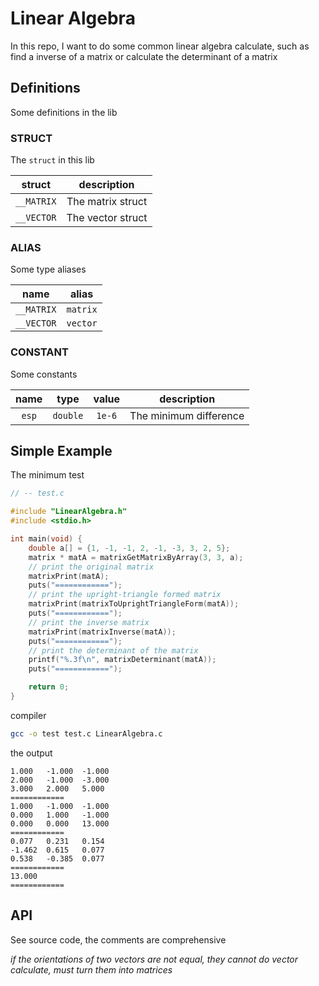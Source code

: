 # Linear Algebra

In this repo, I want to do some common linear algebra calculate, such as find a inverse of a matrix or calculate the determinant of a matrix

## Definitions

Some definitions in the lib

### STRUCT

The `struct` in this lib

|struct|description|
|:--:|:--:|
|`__MATRIX`|The matrix struct|
|`__VECTOR`|The vector struct|

### ALIAS

Some type aliases

|name|alias|
|:--:|:--:|
|`__MATRIX`|`matrix`|
|`__VECTOR`|`vector`|

### CONSTANT

Some constants

|name|type|value|description|
|:--:|:--:|:--:|:--:|
|`esp`|`double`|`1e-6`|The minimum difference|

## Simple Example

The minimum test

```c
// -- test.c

#include "LinearAlgebra.h"
#include <stdio.h>

int main(void) {
    double a[] = {1, -1, -1, 2, -1, -3, 3, 2, 5};
    matrix * matA = matrixGetMatrixByArray(3, 3, a);
    // print the original matrix
    matrixPrint(matA);
    puts("============");
    // print the upright-triangle formed matrix
    matrixPrint(matrixToUprightTriangleForm(matA));
    puts("============");
    // print the inverse matrix
    matrixPrint(matrixInverse(matA));
    puts("============");
    // print the determinant of the matrix
    printf("%.3f\n", matrixDeterminant(matA));
    puts("============");

    return 0;
}
```

compiler

```bash
gcc -o test test.c LinearAlgebra.c
```

the output

```
1.000   -1.000  -1.000
2.000   -1.000  -3.000
3.000   2.000   5.000
============
1.000   -1.000  -1.000
0.000   1.000   -1.000
0.000   0.000   13.000
============
0.077   0.231   0.154
-1.462  0.615   0.077
0.538   -0.385  0.077
============
13.000
============
```

## API

See source code, the comments are comprehensive

*if the orientations of two vectors are not equal, they cannot do vector calculate, must turn them into matrices*
